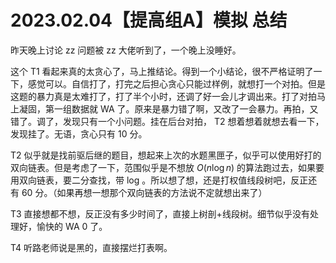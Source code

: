 # 2023.02.04【提高组A】模拟 总结

昨天晚上讨论 zz 问题被 zz 大佬听到了，一个晚上没睡好。

这个 T1 看起来真的太贪心了，马上推结论。得到一个小结论，很不严格证明了一下，感觉可以。自信打了，打完之后担心贪心只能过样例，就想打一个对拍。但是这题的暴力真是太难打了，打了半个小时，还调了好一会儿才调出来。打了对拍马上凝固，第一组数据就 WA 了。原来是暴力错了啊，又改了一会暴力。再拍，又错了。调了，发现只有一个小问题。挂在后台对拍， T2 想着想着就想去看一下，发现挂了。无语，贪心只有 10 分。

T2 似乎就是找前驱后继的题目，想起来上次的水题黑匣子，似乎可以使用好打的双向链表。但是考虑了一下，范围似乎是不想放 $O(n\log n)$ 的算法跑过去，如果要用双向链表，要二分查找，带 log 。所以想了想，还是打权值线段树吧，反正还有 60 分。（如果再想一想那个双向链表的方法说不定就想出来了）

T3 直接想都不想，反正没有多少时间了，直接上树剖+线段树。细节似乎没有处理好，愉快的 WA 0 了。

T4 听路老师说是黑的，直接摆烂打表啊。